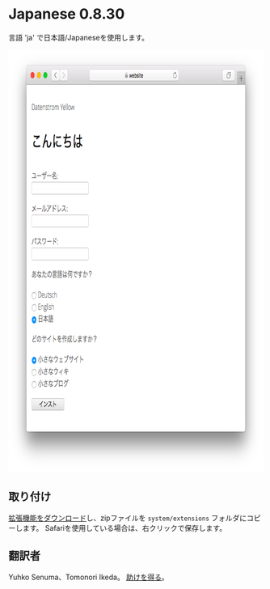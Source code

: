 # Japanese 0.8.30

言語 'ja' で日本語/Japaneseを使用します。

<p align="center"><img src="japanese-screenshot.png?raw=true" width="795" height="836" alt="Screenshot"></p>

## 取り付け

[拡張機能をダウンロード](https://github.com/datenstrom/yellow-extensions/raw/master/zip/japanese.zip)し、zipファイルを `system/extensions` フォルダにコピーします。 Safariを使用している場合は、右クリックで保存します。

## 翻訳者

Yuhko Senuma、Tomonori Ikeda。 [助けを得る](https://datenstrom.se/yellow/help/)。
